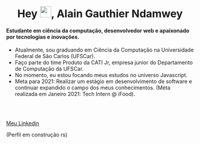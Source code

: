 <h1 align="center">Hey <img src="https://raw.githubusercontent.com/kaueMarques/kaueMarques/master/hi.gif" width="30px">, Alain Gauthier Ndamwey </h1>

#### Estudante em ciência da computação, desenvolvedor web e apaixonado por tecnologias e inovações. 

- Atualmente, sou graduando em Ciência da Computação na Universidade Federal de São Carlos (UFSCar).
- Faço parte do time Produto da CATI Jr, empresa junior do Departamento de Computação da UFSCar.
- No momento, eu estou focando meus estudos no universo Javascript.
- Meta para 2021: Realizar um estágio em desenvolvimento de software e continuar expandido o campo dos meus conhecimentos. (Meta realizada em Janeiro 2021: Tech Intern @ iFood).


<br/><br/>

[Meu Linkedin](https://www.linkedin.com/in/alaingauthier76)

(Perfil em construção rs)
